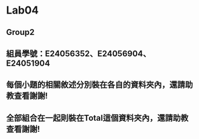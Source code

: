 # Lab04
## Group2
## 組員學號：E24056352、E24056904、E24051904
## 每個小題的相關敘述分別裝在各自的資料夾內，還請助教查看謝謝!
## 全部組合在一起則裝在Total這個資料夾內，還請助教查看謝謝!
